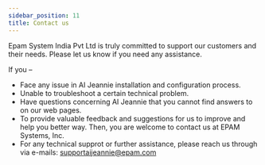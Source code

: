 ```yaml
---
sidebar_position: 11
title: Contact us
---
```


Epam System India Pvt Ltd is truly committed to support our customers and their needs. Please let us know if you need any assistance.

If you – 
* Face any issue in AI Jeannie installation and configuration process. 
* Unable to troubleshoot a certain technical problem.
* Have questions concerning AI Jeannie that you cannot find answers to on our web pages.
* To provide valuable feedback and suggestions for us to improve and help you better way.
    Then, you are welcome to contact us at EPAM Systems, Inc.
* For any technical supprot or further assistance, please reach us through via e-mails: supportaijeannie@epam.com

